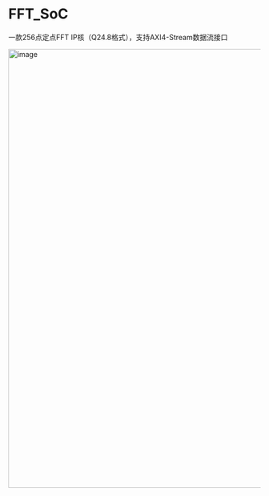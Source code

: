 # FFT_SoC
一款256点定点FFT IP核（Q24.8格式），支持AXI4-Stream数据流接口


<img width="1506" height="875" alt="image" src="https://github.com/user-attachments/assets/893e85d1-517a-4f86-9ade-05b682a10e1d" />
